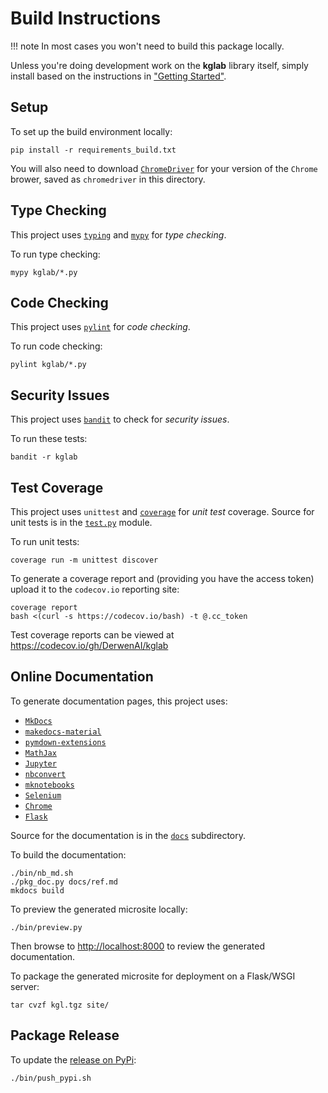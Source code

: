 # Build Instructions

!!! note
    In most cases you won't need to build this package locally.

Unless you're doing development work on the **kglab** library itself,
simply install based on the instructions in
["Getting Started"](https://derwen.ai/docs/kgl/start/).


## Setup

To set up the build environment locally:
```
pip install -r requirements_build.txt
```

You will also need to download
[`ChromeDriver`](https://chromedriver.chromium.org/downloads) 
for your version of the `Chrome` brower, saved as `chromedriver` in this directory.


## Type Checking

This project uses [`typing`](https://docs.python.org/3/library/typing.html)
and [`mypy`](https://mypy.readthedocs.io/) for *type checking*.

To run type checking:
```
mypy kglab/*.py
```


## Code Checking

This project uses [`pylint`](https://www.pylint.org/) for *code checking*.

To run code checking:
```
pylint kglab/*.py
```


## Security Issues

This project uses [`bandit`](https://bandit.readthedocs.io/) to check
for *security issues*.

To run these tests:
```
bandit -r kglab
```


## Test Coverage

This project uses `unittest` and 
[`coverage`](https://coverage.readthedocs.io/)
for *unit test* coverage. 
Source for unit tests is in the 
[`test.py`](https://github.com/DerwenAI/kglab/blob/main/test.py)
module.

To run unit tests:
```
coverage run -m unittest discover
```

To generate a coverage report and (providing you have the access
token) upload it to the `codecov.io` reporting site:
```
coverage report
bash <(curl -s https://codecov.io/bash) -t @.cc_token
```

Test coverage reports can be viewed at
<https://codecov.io/gh/DerwenAI/kglab>


## Online Documentation

To generate documentation pages, this project uses:

  * [`MkDocs`](https://www.mkdocs.org/)
  * [`makedocs-material`](https://squidfunk.github.io/mkdocs-material/)
  * [`pymdown-extensions`](https://facelessuser.github.io/pymdown-extensions/)
  * [`MathJax`](https://www.mathjax.org/)
  * [`Jupyter`](https://jupyter.org/install)
  * [`nbconvert`](https://nbconvert.readthedocs.io/)
  * [`mknotebooks`](https://github.com/greenape/mknotebooks)
  * [`Selenium`](https://selenium-python.readthedocs.io/)
  * [`Chrome`](https://www.google.com/chrome/)
  * [`Flask`](https://flask.palletsprojects.com/)

Source for the documentation is in the 
[`docs`](https://github.com/DerwenAI/kglab/tree/main/docs)
subdirectory.

To build the documentation:
```
./bin/nb_md.sh
./pkg_doc.py docs/ref.md
mkdocs build
```

To preview the generated microsite locally:
```
./bin/preview.py
```

Then browse to <http://localhost:8000> to review the generated
documentation.

To package the generated microsite for deployment on a
Flask/WSGI server:
```
tar cvzf kgl.tgz site/
```


## Package Release

To update the [release on PyPi](https://pypi.org/project/kglab/):
```
./bin/push_pypi.sh
```
